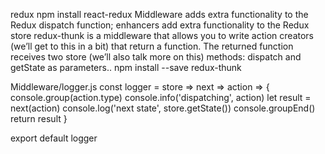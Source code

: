 redux
npm install react-redux
Middleware adds extra functionality to the Redux dispatch function; enhancers add extra functionality to the Redux store
redux-thunk is a middleware that allows you to write action creators (we’ll get to this in a bit) that return a function. The returned function receives two store (we’ll also talk more on this) methods: dispatch and getState as parameters..
npm install --save redux-thunk

Middleware/logger.js
const logger = store => next => action => {
  console.group(action.type)
  console.info('dispatching', action)
  let result = next(action)
  console.log('next state', store.getState())
  console.groupEnd()
  return result
}

export default logger
